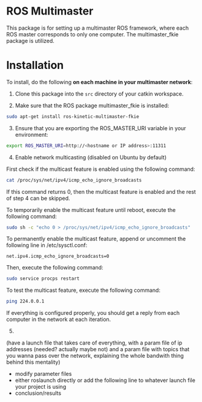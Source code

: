 ROS Multimaster
===============

This package is for setting up a multimaster ROS framework, where each ROS master corresponds to only one computer. The multimaster_fkie package is utilized.

Installation
===============
To install, do the following **on each machine in your multimaster network**:

1. Clone this package into the `src` directory of your catkin workspace.

2. Make sure that the ROS package multimaster_fkie is installed:
```bash
sudo apt-get install ros-kinetic-multimaster-fkie
```

3. Ensure that you are exporting the ROS_MASTER_URI variable in your environment:
```bash
export ROS_MASTER_URI=http://<hostname or IP address>:11311
```

4. Enable network multicasting (disabled on Ubuntu by default)

First check if the multicast feature is enabled using the following command:
```bash
cat /proc/sys/net/ipv4/icmp_echo_ignore_broadcasts
```
If this command returns 0, then the multicast feature is enabled and the rest of step 4 can be skipped.

To temporarily enable the multicast feature until reboot, execute the following command:
```bash
sudo sh -c "echo 0 > /proc/sys/net/ipv4/icmp_echo_ignore_broadcasts"
```

To permanently enable the multicast feature, append or uncomment the following line in /etc/sysctl.conf:
```
net.ipv4.icmp_echo_ignore_broadcasts=0
```
Then, execute the following command:
```bash
sudo service procps restart
```

To test the multicast feature, execute the following command:
```bash
ping 224.0.0.1
```
If everything is configured properly, you should get a reply from each computer in the network at each iteration.

5. 



(have a launch file that takes care of everything, with a param file of ip addresses (needed? actually maybe not) and a param file with topics that you wanna pass over the network, explaining the whole bandwith thing behind this mentality)
- modify parameter files
- either roslaunch directly or add the following line to whatever launch file your project is using
- conclusion/results
